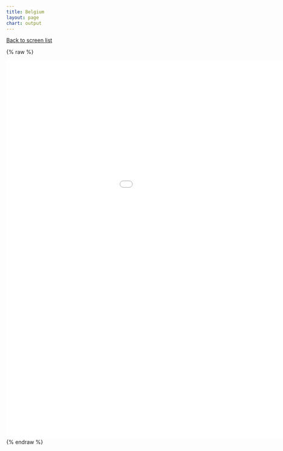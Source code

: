 ```yaml
---
title: Belgium
layout: page
chart: output
---
```


[Back to screen list](../bond_screen.html)

{% raw %}
<iframe src="/charts/renders/belgium.html"
    style="max-width = 100%; max-height = 100%"
    sandbox="allow-same-origin allow-scripts"
    width="1200"
    height="1000"
    scrolling="no"
    seamless="seamless"
    frameborder="0">
</iframe>
{% endraw %}
